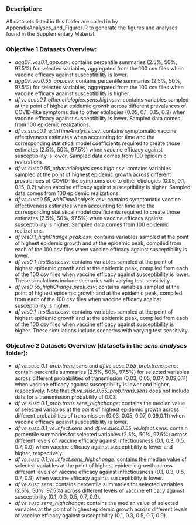 ### Description:
All datasets listed in this folder are called in by AppendixAnalyses_and_Figures.R to generate the figures and analyses found in the Supplementary Material. 

### Objective 1 Datasets Overview:
- *aggDF.ves0.1_app.csv*: contains percentile summaries (2.5%, 50%, 97.5%) for selected variables, aggregated from the 100 csv files when vaccine efficacy against susceptibility is lower.
- *aggDF.ves0.55_app.csv*: contains percentile summaries (2.5%, 50%, 97.5%) for selected variables, aggregated from the 100 csv files when vaccine efficacy against susceptibility is higher.
- *df.vs.susc0.1_other.etiologies.sens.high.csv*: contains variables sampled at the point of highest epidemic growth across different prevalances of COVID-like symptoms due to other etiologies (0.05, 0.1, 0.15, 0.2) when vaccine efficacy against susceptibility is lower. Sampled data comes from 100 epidemic realizations.
- *df.vs.susc0.1_withTimeAnalysis.csv*: contains symptomatic vaccine effectiveness estimates when accounting for time and the corresponding statistical model coefficients required to create those estimates (2.5%, 50%, 97.5%) when vaccine efficacy against susceptibility is lower. Sampled data comes from 100 epidemic realizations. 
- *df.vs.susc0.55_other.etiologies.sens.high.csv*: contains variables sampled at the point of highest epidemic growth across different prevalances of COVID-like symptoms due to other etiologies (0.05, 0.1, 0.15, 0.2) when vaccine efficacy against susceptibility is higher. Sampled data comes from 100 epidemic realizations.
- *df.vs.susc0.55_withTimeAnalysis.csv*: contains symptomatic vaccine effectiveness estimates when accounting for time and the corresponding statistical model coefficients required to create those estimates (2.5%, 50%, 97.5%) when vaccine efficacy against susceptibility is higher. Sampled data comes from 100 epidemic realizations.
- *df.ves0.1_highChange.peak.csv*: contains variables sampled at the point of highest epidemic growth and at the epidemic peak, compiled from each of the 100 csv files when vaccine efficacy against susceptibility is lower.
- *df.ves0.1_testSens.csv*: contains variables sampled at the point of highest epidemic growth and at the epidemic peak, compiled from each of the 100 csv files when vaccine efficacy against susceptibility is lower. These simulations include scenarios with varying test sensitivity.
- *df.ves0.55_highChange.peak.csv*: contains variables sampled at the point of highest epidemic growth and at the epidemic peak, compiled from each of the 100 csv files when vaccine efficacy against susceptibility is higher.
- *df.ves0.1_testSens.csv*: contains variables sampled at the point of highest epidemic growth and at the epidemic peak, compiled from each of the 100 csv files when vaccine efficacy against susceptibility is higher. These simulations include scenarios with varying test sensitivity.

### Objective 2 Datasets Overview (datasets in the *sens.analyses* folder):
- *df.ve.susc.0.1_prob.trans.sens* and *df.ve.susc.0.55_prob.trans.sens*: contain percentile summaries (2.5%, 50%, 97.5%) for selected variables across different probabilities of transmission (0.03, 0.05, 0.07, 0.09,0.11) when vaccine efficacy against susceptibility is lower and higher, respectively. Note that *df.ve.susc.0.55_prob.trans.sens* does not include data for a transmission probability of 0.03.
- *df.ve.susc.0.1_prob.trans.sens_highchange*: contains the median value of selected variables at the point of highest epidemic growth across different probabilities of transmission (0.03, 0.05, 0.07, 0.09,0.11) when vaccine efficacy against susceptibility is lower.
- *df.ve.susc.0.1_ve.infect.sens* and *df.ve.susc.0.55_ve.infect.sens*: contain percentile summaries for selected variables (2.5%, 50%, 97.5%) across different levels of vaccine efficacy against infectiousness (0.1, 0.3, 0.5, 0.7, 0.9) when vaccine efficacy against susceptibility is lower and higher, respectively. 
- *df.ve.susc.0.1_ve.infect.sens_highchange*: contains the median value of selected variables at the point of highest epidemic growth across different levels of vaccine efficacy against infectiousness (0.1, 0.3, 0.5, 0.7, 0.9) when vaccine efficacy against susceptibility is lower.
- *df.ve.susc.sens*: contains percentile summaries for selected variables (2.5%, 50%, 97.5%) across different levels of vaccine efficacy against susceptibility (0.1, 0.3, 0.5, 0.7, 0.9). 
- *df.ve.susc.sens_highchange*: contains the median value of selected variables at the point of highest epidemic growth across different levels of vaccine efficacy against susceptibility (0.1, 0.3, 0.5, 0.7, 0.9). 

